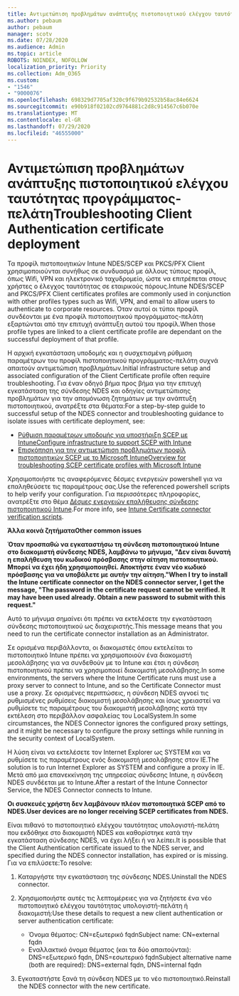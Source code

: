 ```yaml
---
title: Αντιμετώπιση προβλημάτων ανάπτυξης πιστοποιητικού ελέγχου ταυτότητας προγράμματος-πελάτη
ms.author: pebaum
author: pebaum
manager: scotv
ms.date: 07/28/2020
ms.audience: Admin
ms.topic: article
ROBOTS: NOINDEX, NOFOLLOW
localization_priority: Priority
ms.collection: Adm_O365
ms.custom:
- "1546"
- "9000076"
ms.openlocfilehash: 698329d7705af320c9f679b92532b58ac84e6624
ms.sourcegitcommit: e90b918f02102cd9764881c2d8c914567c6b070e
ms.translationtype: MT
ms.contentlocale: el-GR
ms.lasthandoff: 07/29/2020
ms.locfileid: "46555000"
---
```

# <a name="troubleshooting-client-authentication-certificate-deployment"></a><span data-ttu-id="72750-102">Αντιμετώπιση προβλημάτων ανάπτυξης πιστοποιητικού ελέγχου ταυτότητας προγράμματος-πελάτη</span><span class="sxs-lookup"><span data-stu-id="72750-102">Troubleshooting Client Authentication certificate deployment</span></span>

<span data-ttu-id="72750-103">Τα προφίλ πιστοποιητικών Intune NDES/SCEP και PKCS/PFX Client χρησιμοποιούνται συνήθως σε συνδυασμό με άλλους τύπους προφίλ, όπως Wifi, VPN και ηλεκτρονικό ταχυδρομείο, ώστε να επιτρέπεται στους χρήστες ο έλεγχος ταυτότητας σε εταιρικούς πόρους.</span><span class="sxs-lookup"><span data-stu-id="72750-103">Intune NDES/SCEP and PKCS/PFX Client certificates profiles are commonly used in conjunction with other profiles types such as Wifi, VPN, and email to allow users to authenticate to corporate resources.</span></span> <span data-ttu-id="72750-104">Όταν αυτοί οι τύποι προφίλ συνδέονται με ένα προφίλ πιστοποιητικού προγράμματος-πελάτη εξαρτώνται από την επιτυχή ανάπτυξη αυτού του προφίλ.</span><span class="sxs-lookup"><span data-stu-id="72750-104">When those profile types are linked to a client certificate profile are dependant on the successful deployment of that profile.</span></span>

<span data-ttu-id="72750-105">Η αρχική εγκατάσταση υποδομής και η συσχετισμένη ρύθμιση παραμέτρων του προφίλ πιστοποιητικού προγράμματος-πελάτη συχνά απαιτούν αντιμετώπιση προβλημάτων.</span><span class="sxs-lookup"><span data-stu-id="72750-105">Initial infrastructure setup and associated configuration of the Client Certificate profile often require troubleshooting.</span></span> <span data-ttu-id="72750-106">Για έναν οδηγό βήμα προς βήμα για την επιτυχή εγκατάσταση της σύνδεσης NDES και οδηγίες αντιμετώπισης προβλημάτων για την απομόνωση ζητημάτων με την ανάπτυξη πιστοποιητικού, ανατρέξτε στα θέματα:</span><span class="sxs-lookup"><span data-stu-id="72750-106">For a step-by-step guide to successful setup of the NDES connector and troubleshooting guidance to isolate issues with certificate deployment, see:</span></span> 

- [<span data-ttu-id="72750-107">Ρύθμιση παραμέτρων υποδομής για υποστήριξη SCEP με Intune</span><span class="sxs-lookup"><span data-stu-id="72750-107">Configure infrastructure to support SCEP with Intune</span></span>](https://support.microsoft.com/help/4459540/troubleshoot-ndes-configuration-for-use-with-intune)
- [<span data-ttu-id="72750-108">Επισκόπηση για την αντιμετώπιση προβλημάτων προφίλ πιστοποιητικών SCEP με το Microsoft Intune</span><span class="sxs-lookup"><span data-stu-id="72750-108">Overview for troubleshooting SCEP certificate profiles with Microsoft Intune</span></span>](https://support.microsoft.com/help/4457481/troubleshooting-scep-certificate-profile-deployment-in-intune)

<span data-ttu-id="72750-109">Χρησιμοποιήστε τις αναφερόμενες δέσμες ενεργειών powershell για να επαληθεύσετε τις παραμέτρους σας.</span><span class="sxs-lookup"><span data-stu-id="72750-109">Use the referenced powershell scripts to help verify your configuration.</span></span> <span data-ttu-id="72750-110">Για περισσότερες πληροφορίες, ανατρέξτε στο θέμα [Δέσμες ενεργειών επαλήθευσης σύνδεσης πιστοποιητικού Intune](https://github.com/microsoftgraph/powershell-intune-samples/tree/master/CertificationAuthority).</span><span class="sxs-lookup"><span data-stu-id="72750-110">For more info, see [Intune Certificate connector verification scripts](https://github.com/microsoftgraph/powershell-intune-samples/tree/master/CertificationAuthority).</span></span>

  
<span data-ttu-id="72750-111">**Άλλα κοινά ζητήματα**</span><span class="sxs-lookup"><span data-stu-id="72750-111">**Other common issues**</span></span>

<span data-ttu-id="72750-112">**Όταν προσπαθώ να εγκαταστήσω τη σύνδεση πιστοποιητικού Intune στο διακομιστή σύνδεσης NDES, λαμβάνω το μήνυμα, "Δεν είναι δυνατή η επαλήθευση του κωδικού πρόσβασης στην αίτηση πιστοποιητικού. Μπορεί να έχει ήδη χρησιμοποιηθεί. Αποκτήστε έναν νέο κωδικό πρόσβασης για να υποβάλετε με αυτήν την αίτηση."**</span><span class="sxs-lookup"><span data-stu-id="72750-112">**When I try to install the Intune certificate connector on the NDES connector server, I get the message, "The password in the certificate request cannot be verified. It may have been used already. Obtain a new password to submit with this request."**</span></span>  

<span data-ttu-id="72750-113">Αυτό το μήνυμα σημαίνει ότι πρέπει να εκτελέσετε την εγκατάσταση σύνδεσης πιστοποιητικού ως διαχειριστής.</span><span class="sxs-lookup"><span data-stu-id="72750-113">This message means that you need to run the certificate connector installation as an Administrator.</span></span>

<span data-ttu-id="72750-114">Σε ορισμένα περιβάλλοντα, οι διακομιστές όπου εκτελείται το πιστοποιητικό Intune πρέπει να χρησιμοποιούν ένα διακομιστή μεσολάβησης για να συνδεθούν με το Intune και έτσι η σύνδεση πιστοποιητικού πρέπει να χρησιμοποιεί διακομιστή μεσολάβησης.</span><span class="sxs-lookup"><span data-stu-id="72750-114">In some environments, the servers where the Intune Certificate runs must use a proxy server to connect to Intune, and so the Certificate Connector must use a proxy.</span></span> <span data-ttu-id="72750-115">Σε ορισμένες περιπτώσεις, η σύνδεση NDES αγνοεί τις ρυθμισμένες ρυθμίσεις διακομιστή μεσολάβησης και ίσως χρειαστεί να ρυθμίσετε τις παραμέτρους του διακομιστή μεσολάβησης κατά την εκτέλεση στο περιβάλλον ασφαλείας του LocalSystem.</span><span class="sxs-lookup"><span data-stu-id="72750-115">In some circumstances, the NDES Connector ignores the configured proxy settings, and it might be necessary to configure the proxy settings while running in the security context of LocalSystem.</span></span> 
 
<span data-ttu-id="72750-116">Η λύση είναι να εκτελέσετε τον Internet Explorer ως SYSTEM και να ρυθμίσετε τις παραμέτρους ενός διακομιστή μεσολάβησης στον IE.</span><span class="sxs-lookup"><span data-stu-id="72750-116">The solution is to run Internet Explorer as SYSTEM and configure a proxy in IE.</span></span> <span data-ttu-id="72750-117">Μετά από μια επανεκκίνηση της υπηρεσίας σύνδεσης Intune, η σύνδεση NDES συνδέεται με το Intune.</span><span class="sxs-lookup"><span data-stu-id="72750-117">After a restart of the Intune Connector Service, the NDES Connector connects to Intune.</span></span>

<span data-ttu-id="72750-118">**Οι συσκευές χρήστη δεν λαμβάνουν πλέον πιστοποιητικά SCEP από το NDES.**</span><span class="sxs-lookup"><span data-stu-id="72750-118">**User devices are no longer receiving SCEP certificates from NDES.**</span></span>

<span data-ttu-id="72750-119">Είναι πιθανό το πιστοποιητικό ελέγχου ταυτότητας υπολογιστή-πελάτη που εκδόθηκε στο διακομιστή NDES και καθορίστηκε κατά την εγκατάσταση σύνδεσης NDES, να έχει λήξει ή να λείπει.</span><span class="sxs-lookup"><span data-stu-id="72750-119">It is possible that the Client Authentication certificate issued to the NDES server, and specified during the NDES connector installation, has expired or is missing.</span></span> <span data-ttu-id="72750-120">Για να επιλύσετε:</span><span class="sxs-lookup"><span data-stu-id="72750-120">To resolve:</span></span> 
 
1. <span data-ttu-id="72750-121">Καταργήστε την εγκατάσταση της σύνδεσης NDES.</span><span class="sxs-lookup"><span data-stu-id="72750-121">Uninstall the NDES connector.</span></span>  
2. <span data-ttu-id="72750-122">Χρησιμοποιήστε αυτές τις λεπτομέρειες για να ζητήσετε ένα νέο πιστοποιητικό ελέγχου ταυτότητας υπολογιστή-πελάτη ή διακομιστή:</span><span class="sxs-lookup"><span data-stu-id="72750-122">Use these details to request a new client authentication or server authentication certificate:</span></span> 
 
    - <span data-ttu-id="72750-123">Όνομα θέματος: CN=εξωτερικό fqdn</span><span class="sxs-lookup"><span data-stu-id="72750-123">Subject name: CN=external fqdn</span></span>  
    - <span data-ttu-id="72750-124">Εναλλακτικό όνομα θέματος (και τα δύο απαιτούνται): DNS=εξωτερικό fqdn, DNS=εσωτερικό fqdn</span><span class="sxs-lookup"><span data-stu-id="72750-124">Subject alternative name (both are required): DNS=external fqdn, DNS=internal fqdn</span></span> 
 
3. <span data-ttu-id="72750-125">Εγκαταστήστε ξανά τη σύνδεση NDES με το νέο πιστοποιητικό.</span><span class="sxs-lookup"><span data-stu-id="72750-125">Reinstall the NDES connector with the new certificate.</span></span>